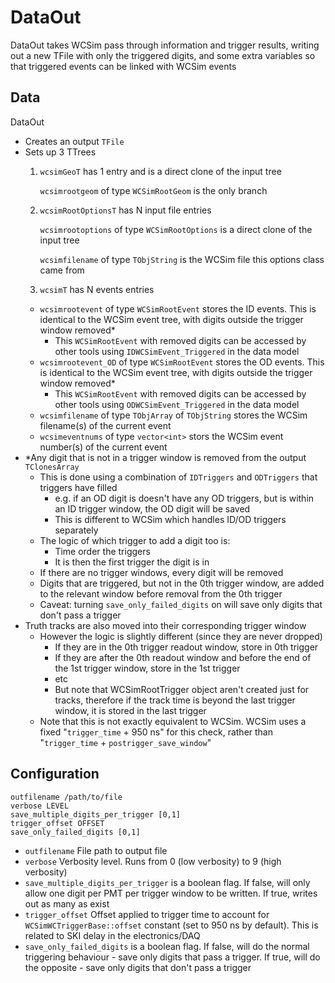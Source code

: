 # DataOut

DataOut takes WCSim pass through information and trigger results, writing out a new TFile with only the triggered digits, and some extra variables so that triggered events can be linked with WCSim events

## Data

DataOut
* Creates an output `TFile`
* Sets up 3 TTrees
  1. `wcsimGeoT` has 1 entry and is a direct clone of the input tree
  
     `wcsimrootgeom` of type `WCSimRootGeom` is the only branch
  2. `wcsimRootOptionsT` has N input file entries
  
     `wcsimrootoptions` of type `WCSimRootOptions` is a direct clone of the input tree
     
     `wcsimfilename` of type `TObjString` is the WCSim file this options class came from
  3. `wcsimT` has N events entries
    * `wcsimrootevent` of type `WCSimRootEvent` stores the ID events. This is identical to the WCSim event tree, with digits outside the trigger window removed*
      * This `WCSimRootEvent` with removed digits can be accessed by other tools using `IDWCSimEvent_Triggered` in the data model
    * `wcsimrootevent_OD` of type `WCSimRootEvent` stores the OD events. This is identical to the WCSim event tree, with digits outside the trigger window removed*
      * This `WCSimRootEvent` with removed digits can be accessed by other tools using `ODWCSimEvent_Triggered` in the data model
    * `wcsimfilename` of type `TObjArray` of `TObjString` stores the WCSim filename(s) of the current event
    * `wcsimeventnums` of type `vector<int>` stors the WCSim event number(s) of the current event
* *Any digit that is not in a trigger window is removed from the output `TClonesArray`
  * This is done using a combination of `IDTriggers` and `ODTriggers` that triggers have filled
    * e.g. if an OD digit is doesn't have any OD triggers, but is within an ID trigger window, the OD digit will be saved
    * This is different to WCSim which handles ID/OD triggers separately
  * The logic of which trigger to add a digit too is:
    * Time order the triggers
    * It is then the first trigger the digit is in
  * If there are no trigger windows, every digit will be removed
  * Digits that are triggered, but not in the 0th trigger window, are added to the relevant window before removal from the 0th trigger
  * Caveat: turning `save_only_failed_digits` on will save only digits that don't pass a trigger
* Truth tracks are also moved into their corresponding trigger window
  * However the logic is slightly different (since they are never dropped)
    * If they are in the 0th trigger readout window, store in 0th trigger
    * If they are after the 0th readout window and before the end of the 1st trigger window, store in the 1st trigger
    * etc
    * But note that WCSimRootTrigger object aren't created just for tracks, therefore if the track time is beyond the last trigger window, it is stored in the last trigger
  * Note that this is not exactly equivalent to WCSim. WCSim uses a fixed "`trigger_time` + 950 ns" for this check, rather than "`trigger_time` + `postrigger_save_window`"

## Configuration

```
outfilename /path/to/file
verbose LEVEL
save_multiple_digits_per_trigger [0,1]
trigger_offset OFFSET
save_only_failed_digits [0,1]
```

* `outfilename` File path to output file
* `verbose` Verbosity level. Runs from 0 (low verbosity) to 9 (high verbosity)
* `save_multiple_digits_per_trigger` is a boolean flag. If false, will only allow one digit per PMT per trigger window to be written. If true, writes out as many as exist
* `trigger_offset` Offset applied to trigger time to account for `WCSimWCTriggerBase::offset` constant (set to 950 ns by default). This is related to SKI delay in the electronics/DAQ
* `save_only_failed_digits` is a boolean flag. If false, will do the normal triggering behaviour - save only digits that pass a trigger. If true, will do the opposite - save only digits that don't pass a trigger
